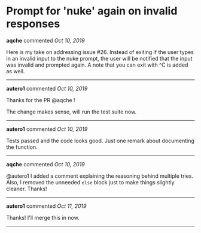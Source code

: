 # Prompt for 'nuke' again on invalid responses

**aqche** commented *Oct 10, 2019*

Here is my take on addressing issue #26. Instead of exiting if the user types in an invalid input to the nuke prompt, the user will be notified that the input was invalid and prompted again. A note that you can exit with ^C is added as well.
<br />
***


**autero1** commented *Oct 10, 2019*

Thanks for the PR @aqche !

The change makes sense, will run the test suite now.
***

**autero1** commented *Oct 10, 2019*

Tests passed and the code looks good. Just one remark about documenting the function.
***

**aqche** commented *Oct 10, 2019*

@autero1 I added a comment explaining the reasoning behind multiple tries. Also, I removed the unneeded `else` block just to make things slightly cleaner. Thanks!
***

**autero1** commented *Oct 11, 2019*

Thanks! I'll merge this in now.
***

